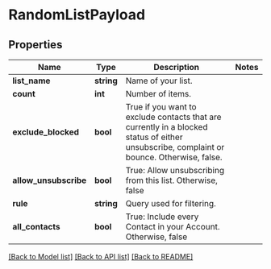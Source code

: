 # RandomListPayload

## Properties
Name | Type | Description | Notes
------------ | ------------- | ------------- | -------------
**list_name** | **string** | Name of your list. | 
**count** | **int** | Number of items. | 
**exclude_blocked** | **bool** | True if you want to exclude contacts that are currently in a blocked status of either unsubscribe, complaint or bounce. Otherwise, false. | 
**allow_unsubscribe** | **bool** | True: Allow unsubscribing from this list. Otherwise, false | 
**rule** | **string** | Query used for filtering. | 
**all_contacts** | **bool** | True: Include every Contact in your Account. Otherwise, false | 

[[Back to Model list]](../README.md#documentation-for-models) [[Back to API list]](../README.md#documentation-for-api-endpoints) [[Back to README]](../README.md)


